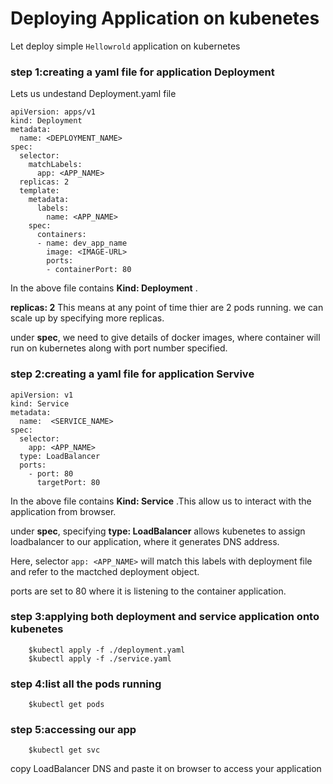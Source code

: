 # Deploying Application on kubenetes

Let deploy simple `Hellowrold` application on kubernetes
### step 1:creating a yaml file for application Deployment 
   Lets us undestand Deployment.yaml file
```
apiVersion: apps/v1
kind: Deployment
metadata:
  name: <DEPLOYMENT_NAME>
spec:
  selector:
    matchLabels:
      app: <APP_NAME>
  replicas: 2
  template:
    metadata:
      labels:
        name: <APP_NAME>
    spec:
      containers:
      - name: dev_app_name
        image: <IMAGE-URL>
        ports:
        - containerPort: 80

```
In the above file contains **Kind: Deployment** . 

**replicas: 2**  This means at any point of time thier are 2 pods running. we can scale up by specifying more replicas.

under **spec**, we need to give details of docker images, where container will run on kubernetes along with port number specified.


### step 2:creating a yaml file for application Servive 
```
apiVersion: v1
kind: Service
metadata:
  name:  <SERVICE_NAME>
spec:
  selector:
    app: <APP_NAME>
  type: LoadBalancer
  ports:
    - port: 80
      targetPort: 80
```
In the above file contains **Kind: Service** .This allow us to interact with the application from browser. 

under **spec**, specifying **type: LoadBalancer** allows kubenetes to assign loadbalancer to our application, where it 
generates DNS address.

Here, selector `app: <APP_NAME>` will match this labels with deployment file and refer to the mactched deployment object.

ports are set to 80 where it is listening to the container application. 


### step 3:applying both deployment and service application onto kubenetes
```
    $kubectl apply -f ./deployment.yaml
    $kubectl apply -f ./service.yaml
```
### step 4:list all the pods running
```
    $kubectl get pods
```
### step 5:accessing our app
```
    $kubectl get svc
```
 copy LoadBalancer DNS and paste it on browser to access your application
